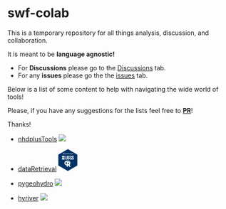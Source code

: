 # swf-colab
This is a temporary repository for all things analysis, discussion, and collaboration. 

It is meant to be **language agnostic!**

* For **Discussions** please go to the [Discussions](https://github.com/joshualerickson/swf-colab/discussions) tab.
* For any **issues** please go the the [issues](https://github.com/joshualerickson/swf-colab/issues) tab. 

Below is a list of some content to help with navigating the wide world of tools! 

Please, if you have any suggestions for the lists feel free to [**PR**](https://github.com/joshualerickson/swf-colab/pulls)! 

Thanks!
<soil>

</soil>
<Water>

* [nhdplusTools](https://github.com/USGS-R/nhdplusTools) <img src='https://raw.githubusercontent.com/USGS-R/nhdplusTools/main/man/figures/logo.png' height=50>

* [dataRetrieval](https://github.com/DOI-USGS/dataRetrieval) <img src='https://github.com/DOI-USGS/dataRetrieval/blob/main/man/figures/hex_logo.png' height=50>


* [pygeohydro](https://github.com/hyriver/pygeohydro) <img src='https://raw.githubusercontent.com/hyriver/HyRiver-examples/main/notebooks/_static/pygeohydro_logo.png' height=50>


* [hyriver](https://docs.hyriver.io/) <img src='https://raw.githubusercontent.com/hyriver/HyRiver-examples/main/notebooks/_static/hyriver_logo_text.png' height=50>
</Water>

<Fish>

</Fish>
